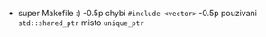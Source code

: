 - super Makefile :)
-0.5p chybi `#include <vector>`
-0.5p pouzivani `std::shared_ptr` misto `unique_ptr`
